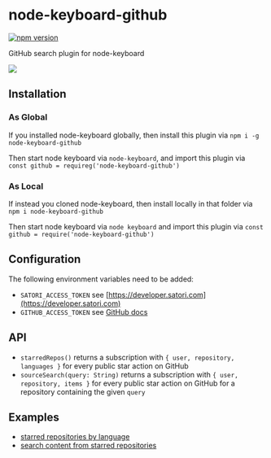 # node-keyboard-github

[![npm version](https://badge.fury.io/js/node-keyboard-github.svg)](https://badge.fury.io/js/node-keyboard-github)

GitHub search plugin for node-keyboard

![](https://github.com/Giphy/GiphyAPI/raw/master/api_giphy_header.gif)

## Installation

### As Global
If you installed node-keyboard globally, then install this plugin via `npm i -g node-keyboard-github`

Then start node keyboard via `node-keyboard`, and import this plugin via `const github = requireg('node-keyboard-github')`

### As Local
If instead you cloned node-keyboard, then install locally in that folder via `npm i node-keyboard-github`

Then start node keyboard via `node keyboard` and import this plugin via `const github = require('node-keyboard-github')`

## Configuration

The following environment variables need to be added:

* `SATORI_ACCESS_TOKEN` see [https://developer.satori.com](https://developer.satori.com)
* `GITHUB_ACCESS_TOKEN` see [GitHub docs](https://help.github.com/articles/creating-a-personal-access-token-for-the-command-line/#creating-a-token)

## API

* `starredRepos()` returns a subscription with `{ user, repository, languages }` for every public star action on GitHub
* `sourceSearch(query: String)` returns a subscription with `{ user, repository, items }` for every public star action on GitHub for a repository containing the given `query`

## Examples

* [starred repositories by language](./examples/01_starredlangs.js)
* [search content from starred repositories](./examples/02_starredcontent.js)
